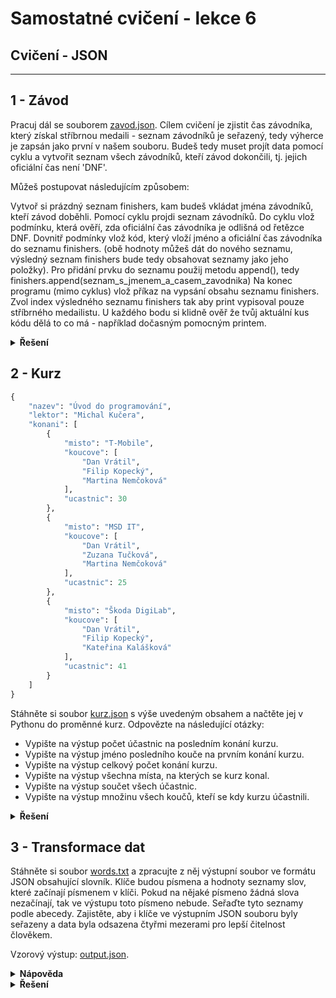 # Samostatné cvičení - lekce 6
## Cvičení - JSON
---

## 1 - Závod

Pracuj dál se souborem [zavod.json](./assets/zavod.json). Cílem cvičení je zjistit čas závodníka, který získal stříbrnou medaili - seznam závodníků je seřazený, tedy výherce je zapsán jako první v našem souboru. Budeš tedy muset projít data pomocí cyklu a vytvořit seznam všech závodníků, kteří závod dokončili, tj. jejich oficiální čas není 'DNF'.

Můžeš postupovat následujícím způsobem:

Vytvoř si prázdný seznam finishers, kam budeš vkládat jména závodníků, kteří závod doběhli.
Pomocí cyklu projdi seznam závodníků.
Do cyklu vlož podmínku, která ověří, zda oficiální čas závodníka je odlišná od řetězce DNF.
Dovnitř podmínky vlož kód, který vloží jméno a oficiální čas závodníka do seznamu finishers. (obě hodnoty můžeš dát do nového seznamu, výsledný seznam finishers bude tedy obsahovat seznamy jako jeho položky). Pro přidání prvku do seznamu použij metodu append(), tedy finishers.append(seznam_s_jmenem_a_casem_zavodnika)
Na konec programu (mimo cyklus) vlož příkaz na vypsání obsahu seznamu finishers.
Zvol index výsledného seznamu finishers tak aby print vypisoval pouze stříbrného medailistu.
U každého bodu si klidně ověř že tvůj aktuální kus kódu dělá to co má - například dočasným pomocným printem.

<details>
<summary><b>Řešení</b></summary>

```python
Tady zatím řešení není :)
```

</details>

## 2 - Kurz

```python
{
    "nazev": "Úvod do programování",
    "lektor": "Michal Kučera",
    "konani": [
        {
            "misto": "T-Mobile",
            "koucove": [
                "Dan Vrátil",
                "Filip Kopecký",
                "Martina Nemčoková"
            ],
            "ucastnic": 30
        },
        {
            "misto": "MSD IT",
            "koucove": [
                "Dan Vrátil",
                "Zuzana Tučková",
                "Martina Nemčoková"
            ],
            "ucastnic": 25
        },
        {
            "misto": "Škoda DigiLab",
            "koucove": [
                "Dan Vrátil",
                "Filip Kopecký",
                "Kateřina Kalášková"
            ],
            "ucastnic": 41
        }
    ]
}
```
Stáhněte si soubor [kurz.json](./assets/kurz.json) s výše uvedeným obsahem a načtěte jej v Pythonu do proměnné kurz. Odpovězte na následující otázky:

- Vypište na výstup počet účastnic na posledním konání kurzu.
- Vypište na výstup jméno posledního kouče na prvním konání kurzu.
- Vypište na výstup celkový počet konání kurzu.
- Vypište na výstup všechna místa, na kterých se kurz konal.
- Vypište na výstup součet všech účastnic.
- Vypište na výstup množinu všech koučů, kteří se kdy kurzu účastnili.

<details>
<summary><b>Řešení</b></summary>

```python
Tady zatím řešení není :)
```

</details>

## 3 - Transformace dat

Stáhněte si soubor [words.txt](./assets/words.txt) a zpracujte z něj výstupní soubor ve formátu JSON obsahující slovník. Klíče budou písmena a hodnoty seznamy slov, které začínají písmenem v klíči. Pokud na nějaké písmeno žádná slova nezačínají, tak ve výstupu toto písmeno nebude. Seřaďte tyto seznamy podle abecedy. Zajistěte, aby i klíče ve výstupním JSON souboru byly seřazeny a data byla odsazena čtyřmi mezerami pro lepší čitelnost člověkem.

Vzorový výstup: [output.json](./assets/output.json).

<details>
<summary><b>Nápověda</b></summary>

- Vytvořím si prázdný slovník, do kterého budu vytvářet požadovaný výstup
- Otevřu si vstupní soubor a budu ho načítat v cyklu po řádcích
- Zbavím se znaku pro nový řádek v každém slově
- Zjistím si první písmeno slova
- Pokud písmeno není klíčem slovníku, tak tento záznam vytvořím a jako hodnotu vložím seznam s tímto slovem
- Jinak slovo připojím na konec existujícího seznamu slov
- Po zpracování celého vstupu seřadím seznamy slov na všech klíčích
- Výstupní slovník zapíšu do souboru ve formátu JSON
- V dokumentaci musím najít, jak zajistím, aby byl výstup hezky odsazovaný o 4 mezery a klíče slovníku byly seřazené

</details>

<details>
<summary><b>Řešení</b></summary>

```python
Tady zatím řešení není :)
```

</details>